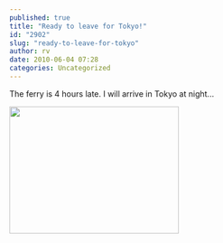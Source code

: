 ```yaml
---
published: true
title: "Ready to leave for Tokyo!"
id: "2902"
slug: "ready-to-leave-for-tokyo"
author: rv
date: 2010-06-04 07:28
categories: Uncategorized
---
```

The ferry is 4 hours late. I will arrive in Tokyo at night...

<a href="https://s3.amazonaws.com/cfwblog/uploads/2010/06/ts2b0543.jpg"><img src="https://s3.amazonaws.com/cfwblog/uploads/2010/06/ts2b0543.jpg?w=300" alt="" title="TS2B0543" width="300" height="225" class="alignnone size-medium wp-image-2903" /></a>